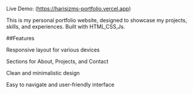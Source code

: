 Live Demo: (https://harisizms-portfolio.vercel.app)

This is my personal portfolio website, designed to showcase my projects, skills, and experiences. Built with HTML,CSS,Js.

##Features

Responsive layout for various devices

Sections for About, Projects, and Contact

Clean and minimalistic design

Easy to navigate and user-friendly interface​








